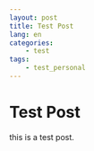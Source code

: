```yaml
---
layout: post
title: Test Post
lang: en
categories:
    - test
tags:
    - test_personal
---
```


# Test Post

this is a test post.